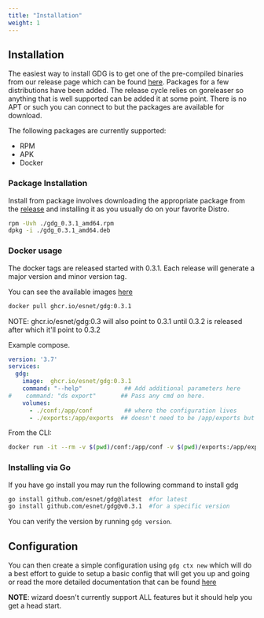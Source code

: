 ```yaml
---
title: "Installation"
weight: 1
---
```

## Installation

The easiest way to install GDG is to get one of the pre-compiled binaries from our release page which can be found [here](https://github.com/esnet/gdg/releases).  Packages for a few distributions have been added.  The release cycle relies on goreleaser so anything that is well supported can be added it at some point.  There is no APT or such you can connect to but the packages are available for download.

The following packages are currently supported:
  - RPM
  - APK
  - Docker

### Package Installation

Install from package involves downloading the appropriate package from the [release](https://github.com/esnet/gdg/releases) and installing it as you usually do on your favorite Distro.

```sh
rpm -Uvh ./gdg_0.3.1_amd64.rpm
dpkg -i ./gdg_0.3.1_amd64.deb
```

### Docker usage

The docker tags are released started with 0.3.1.  Each release will generate a major version and minor version tag.

You can see the available images [here](https://github.com/esnet/gdg/pkgs/container/gdg)

```sh
docker pull ghcr.io/esnet/gdg:0.3.1
```

NOTE: ghcr.io/esnet/gdg:0.3 will also point to 0.3.1 until 0.3.2 is released after which it'll point to 0.3.2

Example compose.

```yaml
version: '3.7'
services:
  gdg:
    image:  ghcr.io/esnet/gdg:0.3.1
    command: "--help"            ## Add additional parameters here
#    command: "ds export"       ## Pass any cmd on here.
    volumes:
      - ./conf:/app/conf         ## where the configuration lives
      - ./exports:/app/exports  ## doesn't need to be /app/exports but you should export the destination of where exports are being written out to.
```

From the CLI:

```sh
docker run -it --rm -v $(pwd)/conf:/app/conf -v $(pwd)/exports:/app/exports ghcr.io/esnet/gdg:latest  ds --help
```

### Installing via Go

If you have go install you may run the following command to install gdg

```sh
go install github.com/esnet/gdg@latest  #for latest
go install github.com/esnet/gdg@v0.3.1  #for a specific version
```

You can verify the version by running `gdg version`.

## Configuration

You can then create a simple configuration using `gdg ctx new` which will do a best effort to guide to setup a basic config that will get you up and going or read the more detailed documentation that can be found [here](/gdg/docs/gdg/configuration/)


**NOTE**: wizard doesn't currently support ALL features but it should help you get a head start.
